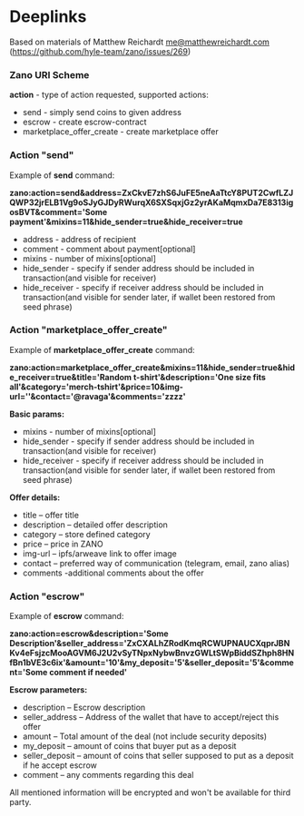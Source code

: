 # Deeplinks

Based on materials of Matthew Reichardt me@matthewreichardt.com (https://github.com/hyle-team/zano/issues/269)

### Zano URI Scheme

**action** - type of action requested, supported actions:

- send - simply send coins to given address
- escrow - create escrow-contract
- marketplace_offer_create - create marketplace offer

### Action "send"

Example of **send** command:

**zano:action=send&address=ZxCkvE7zhS6JuFE5neAaTtcY8PUT2CwfLZJQWP32jrELB1Vg9oSJyGJDyRWurqX6SXSqxjGz2yrAKaMqmxDa7E8313igosBVT&comment='Some payment'&mixins=11&hide_sender=true&hide_receiver=true**

- address - address of recipient
- comment - comment about payment[optional]
- mixins - number of mixins[optional]
- hide_sender - specify if sender address should be included in transaction(and visible for receiver)
- hide_receiver - specify if receiver address should be included in transaction(and visible for sender later, if wallet been restored from seed phrase)

### Action "marketplace_offer_create"

Example of **marketplace_offer_create** command:

**zano:action=marketplace_offer_create&mixins=11&hide_sender=true&hide_receiver=true&title='Random t-shirt'&description='One size fits all'&category='merch-tshirt'&price=10&img-url=''&contact='@ravaga'&comments='zzzz'**

**Basic params:**

- mixins - number of mixins[optional]
- hide_sender - specify if sender address should be included in transaction(and visible for receiver)
- hide_receiver - specify if receiver address should be included in transaction(and visible for sender later, if wallet been restored from seed phrase)

**Offer details:**

- title – offer title
- description – detailed offer description
- category – store defined category
- price – price in ZANO
- img-url – ipfs/arweave link to offer image
- contact – preferred way of communication (telegram, email, zano alias)
- comments -additional comments about the offer

### Action "escrow"

Example of **escrow** command:

**zano:action=escrow&description='Some Description'&seller_address='ZxCXALhZRodKmqRCWUPNAUCXqprJBNKv4eFsjzcMooAGVM6J2U2vSyTNpxNybwBnvzGWLtSWpBiddSZhph8HNfBn1bVE3c6ix'&amount='10'&my_deposit='5'&seller_deposit='5'&comment='Some comment if needed'**

**Escrow parameters:**
- description – Escrow description
- seller_address – Address of the wallet that have to accept/reject this offer
- amount – Total amount of the deal (not include security deposits)
- my_deposit – amount of coins that buyer put as a deposit
- seller_deposit – amount of coins that seller supposed to put as a deposit if he accept escrow
- comment – any comments regarding this deal

All mentioned information will be encrypted and won't be available for third party.